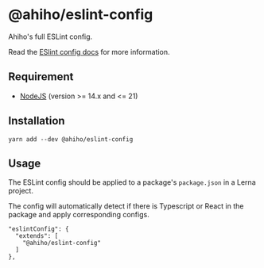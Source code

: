 # @ahiho/eslint-config

Ahiho's full ESLint config.

Read the [ESlint config docs](http://eslint.org/docs/user-guide/configuring#extending-configuration-files) for more information.

## Requirement

- [NodeJS](https://nodejs.org) (version >= 14.x and <= 21)

## Installation

```shell
yarn add --dev @ahiho/eslint-config
```

## Usage

The ESLint config should be applied to a package's `package.json` in a Lerna project.

The config will automatically detect if there is Typescript or React in the package and apply corresponding configs.

```text
"eslintConfig": {
  "extends": [
    "@ahiho/eslint-config"
  ]
},
```
